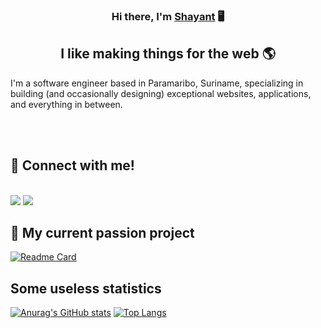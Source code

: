 <h3 align="center">
Hi there, I'm <a href="https://www.shayantsital.com/" target="_blank" rel="noreferrer">Shayant</a> 🖥️
</h3>
<h2 align="center">
I like making things for the web 🌎
</h2>
<p>
I'm a software engineer based in Paramaribo, Suriname, specializing in building (and occasionally designing) exceptional websites, applications, and everything in between.
</p>

<br>
<br>

<h2>
 🤝 Connect with me!
</h2><br>
<a href="https://www.linkedin.com/in/shayant-sital"><img src="https://img.shields.io/badge/LinkedIn-0077B5?style=for-the-badge&logo=linkedin&logoColor=white"></a>
<a href="mailto:me@shayantsital.com"><img src="https://img.shields.io/badge/Gmail-D14836?style=for-the-badge&logo=gmail&logoColor=white"/></a>


## 🔭 My current passion project
 [![Readme Card](https://github-readme-stats.vercel.app/api/pin/?username=shayant98&repo=easy-tools)](https://github.com/shayant98/easy-tools)



<h2>
Some useless statistics
</h2>

[![Anurag's GitHub stats](https://github-readme-stats.vercel.app/api?username=shayant98&show_icons=true&theme=dark)](https://github.com/shayant98)
[![Top Langs](https://github-readme-stats.vercel.app/api/top-langs/?username=shayant98&hide=html,css,php,python)](https://github.com/shayant98)
